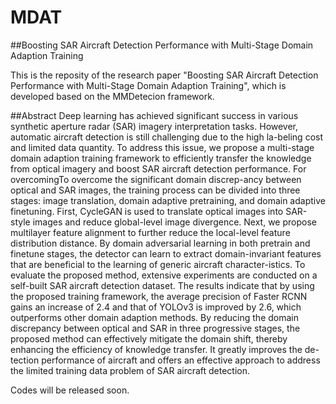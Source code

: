 # MDAT
##Boosting SAR Aircraft Detection Performance with Multi-Stage Domain Adaption Training

This is the reposity of the research paper "Boosting SAR Aircraft Detection Performance with Multi-Stage Domain Adaption Training", which is developed based on the MMDetecion framework. 

##Abstract
Deep learning has achieved significant success in various synthetic aperture radar (SAR) imagery interpretation tasks. However, automatic aircraft detection is still challenging due to the high la-beling cost and limited data quantity. To address this issue, we propose a multi-stage domain adaption training framework to efficiently transfer the knowledge from optical imagery and boost SAR aircraft detection performance. For overcomingTo overcome the significant domain discrep-ancy between optical and SAR images, the training process can be divided into three stages: image translation, domain adaptive pretraining, and domain adaptive finetuning. First, CycleGAN is used to translate optical images into SAR-style images and reduce global-level image divergence. Next, we propose multilayer feature alignment to further reduce the local-level feature distribution distance. By domain adversarial learning in both pretrain and finetune stages, the detector can learn to extract domain-invariant features that are beneficial to the learning of generic aircraft character-istics. To evaluate the proposed method, extensive experiments are conducted on a self-built SAR aircraft detection dataset. The results indicate that by using the proposed training framework, the average precision of Faster RCNN gains an increase of 2.4 and that of YOLOv3 is improved by 2.6, which outperforms other domain adaption methods. By reducing the domain discrepancy between optical and SAR in three progressive stages, the proposed method can effectively mitigate the domain shift, thereby enhancing the efficiency of knowledge transfer. It greatly improves the de-tection performance of aircraft and offers an effective approach to address the limited training data problem of SAR aircraft detection.

Codes will be released soon.
